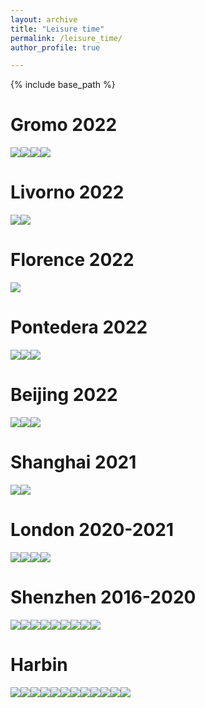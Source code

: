 ```yaml
---
layout: archive
title: "Leisure time"
permalink: /leisure_time/
author_profile: true

---
```


{% include base_path %}

Gromo 2022
======
<img src="{{ site.url }}/images/gromo/1.jpg"><img src="{{ site.url }}/images/gromo/2.jpg"><img src="{{ site.url }}/images/gromo/3.jpg"><img src="{{ site.url }}/images/gromo/4.jpg">

Livorno 2022
======
<img src="{{ site.url }}/images/livorno/1.jpg"><img src="{{ site.url }}/images/livorno/2.jpg">

Florence 2022
======
<img src="{{ site.url }}/images/florence/1.jpg">

Pontedera 2022
======
<img src="{{ site.url }}/images/pontedera/1.jpg"><img src="{{ site.url }}/images/pontedera/2.jpg"><img src="{{ site.url }}/images/pontedera/3.jpg">

Beijing 2022
======
<img src="{{ site.url }}/images/beijing/1.jpg"><img src="{{ site.url }}/images/beijing/2.jpg"><img src="{{ site.url }}/images/beijing/3.jpg">

Shanghai 2021
======
<img src="{{ site.url }}/images/shanghai/1.jpg"><img src="{{ site.url }}/images/shanghai/2.jpg">

London 2020-2021
======
<img src="{{ site.url }}/images/london/1.jpg"><img src="{{ site.url }}/images/london/2.jpg"><img src="{{ site.url }}/images/london/3.jpg"><img src="{{ site.url }}/images/london/4.jpg">

Shenzhen 2016-2020
======
<img src="{{ site.url }}/images/shenzhen/1.jpg"><img src="{{ site.url }}/images/shenzhen/2.jpg"><img src="{{ site.url }}/images/shenzhen/3.jpg"><img src="{{ site.url }}/images/shenzhen/4.jpg"><img src="{{ site.url }}/images/shenzhen/5.jpg"><img src="{{ site.url }}/images/shenzhen/6.jpg"><img src="{{ site.url }}/images/shenzhen/7.jpg"><img src="{{ site.url }}/images/shenzhen/8.jpg"><img src="{{ site.url }}/images/shenzhen/9.jpg">

Harbin
======
<img src="{{ site.url }}/images/harbin/1.jpg"><img src="{{ site.url }}/images/harbin/2.jpg"><img src="{{ site.url }}/images/harbin/3.jpg"><img src="{{ site.url }}/images/harbin/4.jpg"><img src="{{ site.url }}/images/harbin/5.jpg"><img src="{{ site.url }}/images/harbin/6.jpg"><img src="{{ site.url }}/images/harbin/7.jpg"><img src="{{ site.url }}/images/harbin/8.jpg"><img src="{{ site.url }}/images/harbin/9.jpg"><img src="{{ site.url }}/images/harbin/10.jpg"><img src="{{ site.url }}/images/harbin/11.jpg"><img src="{{ site.url }}/images/harbin/12.jpg">

